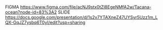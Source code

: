 FIGMA
https://www.figma.com/file/acNJ9stx0tZl8EgeNMfA2w/Tacana-ocean?node-id=83%3A2
SLIDE
https://docs.google.com/presentation/d/1s2v7YTAXneZ47UYSyr5Uzz1m_LQX-GqJZ7ysbq6T0yI/edit?usp=sharing
